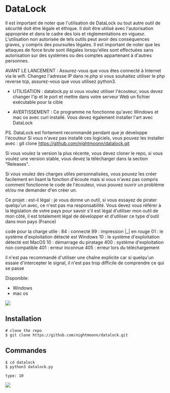 # DataLock

Il est important de noter que l'utilisation de DataLock ou tout autre outil de sécurité doit être légale et éthique. Il doit être utilisé avec l'autorisation appropriée et dans le cadre des lois et réglementations en vigueur. L'utilisation non autorisée de tels outils peut avoir des conséquences graves, y compris des poursuites légales.
Il est important de noter que les attaques de force brute sont illégales lorsqu'elles sont effectuées sans autorisation sur des systèmes ou des comptes appartenant à d'autres personnes.

AVANT LE LANCEMENT : Assurez-vous que vous êtes connecté à Internet via le wifi. Changez l'adresse IP dans re.php si vous souhaitez utiliser le php reverse tcp, assurez-vous que vous utilisez python3.

- UTILISATION : datalock.py si vous voulez utiliser l'écouteur, vous devez changer l'ip et le port et mettre dans votre serveur Web un fichier exécutable pour la cible

- AVERTISSEMENT : Ce programme ne fonctionne qu'avec Windows et mac os avec curl installé. Vous devez également installer l'art avec DataLock

PS. DataLock est fortement recommandé pendant que je développe l'écouteur Si vous n'avez pas installé ces logiciels, vous pouvez les installer avec : git clone https://github.com/nightmoonn/datalock.git

Si vous voulez la version la plus récente, vous devez cloner le repo, si vous voulez une version stable, vous devez la télécharger dans la section "Releases".

Si vous voulez des charges utiles personnalisées, vous pouvez les créer facilement en lisant la fonction d'écoute mais si vous n'avez pas compris comment fonctionne le code de l'écouteur, vous pouvez ouvrir un problème et/ou me demander d'en créer un.

Ce projet : est-il légal : je vous donne un outil, si vous essayez de pirater quelqu'un avec, ce n'est pas ma responsabilité. Vous devez vous référer à la législation de votre pays pour savoir s'il est légal d'utiliser mon outil de mon côté, il est totalement légal de développer et d'utiliser ce type d'outil dans mon pays (France)

code pour la charge utile : 84 : connecté 99 : impression |_| en rouge 01 : le système d'exploitation détecté est Windows 10 : le système d'exploitation détecté est MacOS 10 : démarrage du piratage 400 : système d'exploitation non compatible 401 : erreur inconnue 405 : erreur lors du téléchargement

il n'est pas recommandé d'utiliser une chaîne explicite car si quelqu'un essaie d'intercepter le signal, il n'est pas trop difficile de comprendre ce qui se passe


Disponible:
   - Windows
   - mac os

<p>
   
   <img src="https://cdn.discordapp.com/attachments/1146787187506036826/1176151808276693023/datalock.jpg?ex=656dd3ba&is=655b5eba&hm=8255208288b8e13aa5b6ec465d8c03ea7a6731a5721aa6b3e25766f1bc99b5a4&" />
   
## Installation

```console
# clone the repo
$ git clone https://github.com/nightmoonn/datalock.git
```

## Commandes

```console
$ cd datalock
$ python3 datalock.py

type: 10
```
<p>
   
   <img src="https://cdn.discordapp.com/attachments/1146787187506036826/1176201820524257321/image.png?ex=656e024e&is=655b8d4e&hm=23dd4f0506206596dd95275c2eb7b930cec9bfe1e80c1f548f1c6eb89ce54b8d&" />
